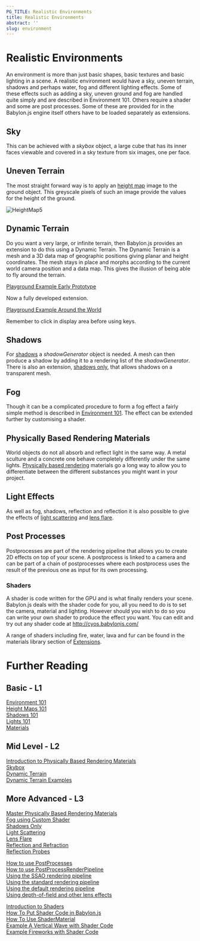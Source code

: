 ```yaml
---
PG_TITLE: Realistic Environments
title: Realistic Environments
abstract: ''
slug: environment
---
```



# Realistic Environments

An environment is more than just basic shapes, basic textures and basic lighting in a scene. A realistic environment would have a sky, uneven terrain, shadows and perhaps water, fog and different lighting effects. Some of these effects such as adding a sky, uneven ground and fog are handled quite simply and are described in Environment 101. Others require a shader and some are post processes. Some of these are provided for in the Babylon.js engine itself others have to be loaded separately as extensions.

## Sky

This can be achieved with a _skybox_ object, a large cube that has its inner faces viewable and covered in a sky texture from six images, one per face.

## Uneven Terrain

The most straight forward way is to apply an [height map](/babylon101/Height_Map) image to the ground object. This greyscale pixels of such an image provide the values for the height of the ground.

![HeightMap5](/img/how_to/HeightMap/14-4S.png)

## Dynamic Terrain

Do you want a very large, or infinite terrain, then Babylon.js provides an extension to do this using a Dynamic Terrain.
The Dynamic Terrain is a mesh and a 3D data map of geographic positions giving planar and height coordinates. The mesh stays in place and morphs according to the current world camera position and a data map. This gives the illusion of being able to fly around the terrain. 

[Playground Example Early Prototype](https://www.babylonjs-playground.com/#21MVDH#1)

Now a fully developed extension.

[Playground Example Around the World](https://www.babylonjs-playground.com/#FJNR5#190)

Remember to click in display area before using keys. 


## Shadows
For [shadows](/babylon101/shadows) a _shadowGenerator_ object is needed. A mesh can then produce a shadow by adding it to a rendering list of the _shadowGenerator_. There is also an extension, [shadows only](/extensions/ShadowOnly),  that allows shadows on a transparent mesh.

## Fog 

Though it can be a complicated procedure to form a fog effect a fairly simple method is described in [Environment 101](/babylon101/Environment#fog). The effect can be extended further by customising a shader.

## Physically Based Rendering Materials

World objects do not all absorb and reflect light in the same way. A metal sculture and a concrete one behave completely differently under the same lights. [Physically based rendering](/How_To/Physically_Based_Rendering) materials go a long way to allow you to differentiate between the different substances you might want in your project.

## Light Effects

As well as fog, shadows, reflection and reflection it is also possible to give the effects of [light scattering](/How_To/Using_the_Volumetric_LightScattering_post-process) and [lens flare](/How_To/How_to_use_Lens_Flares).

## Post Processes
 
Postprocesses are part of the rendering pipeline that allows you to create 2D effects on top of your scene. A postprocess is linked to a camera and can be part of a chain of postprocesses where each postprocess uses the result of the previous one as input for its own processing. 

### Shaders

A shader is code written for the GPU and is what finally renders your scene. Babylon.js deals with the shader code for you, all you need to do is to set the camera, material and lighting. However should you wish to do so you can write your own shader to produce the effect you want. You can edit and try out any shader code at http://cyos.babylonjs.com/

A range of shaders including fire, water, lava and fur can be found in the materials library section of [Extensions](/extensions).


# Further Reading

## Basic - L1

[Environment 101](/babylon101/Environment)  
[Height Maps 101](/babylon101/Height_Map)   
[Shadows 101](/babylon101/shadows)  
[Lights 101](/babylon101/Lights)  
[Materials](/features/Materials)

## Mid Level - L2

[Introduction to Physically Based Rendering Materials](/How_To/Physically_Based_Rendering)  
[Skybox](/How_To/Skybox)  
[Dynamic Terrain](/extensions/Dynamic_Terrain)  
[Dynamic Terrain Examples](/extensions/DT_Examples)

## More Advanced - L3

[Master Physically Based Rendering Materials](/How_To/Physically_Based_Rendering_Master)  
[Fog using Custom Shader](/How_To/Supporting_fog_with_ShaderMaterial)  
[Shadows Only](/extensions/ShadowOnly)   
[Light Scattering](/How_To/Using_the_Volumetric_LightScattering_post-process)  
[Lens Flare](/How_To/How_to_use_Lens_Flares)  
[Reflection and Refraction](/How_To/Reflect)  
[Reflection Probes](/How_To/How_to_use_Reflection_probes)

[How to use PostProcesses](/How_To/How_to_use_PostProcesses)  
[How to use PostProcessRenderPipeline](/How_To/How_to_use_PostProcessRenderPipeline)  
[Using the SSAO rendering pipeline](/How_To/Using_the_SSAO_rendering_pipeline)  
[Using the standard rendering pipeline](/How_To/Using_Standard_Rendering_Pipeline)  
[Using the default rendering pipeline](/How_To/Using_Default_Rendering_Pipeline)  
[Using depth-of-field and other lens effects](/How_To/Using_depth-of-field_and_other_lens_effects)


[Introduction to Shaders](/resources/ShaderIntro)  
[How To Put Shader Code in Babylon.js](/How_To/Putting)  
[How To Use ShaderMaterial](/How_To/Shader_Material)  
[Example A Vertical Wave with Shader Code](/samples/Writing1)  
[Example Fireworks with Shader Code](/samples/Writing2)


